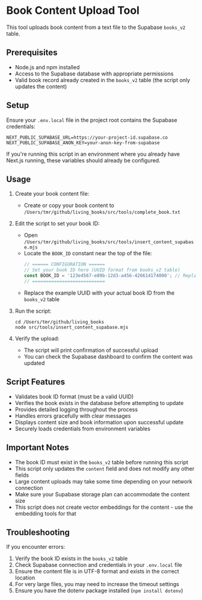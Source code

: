 # Book Content Upload Tool

This tool uploads book content from a text file to the Supabase `books_v2` table.

## Prerequisites

- Node.js and npm installed
- Access to the Supabase database with appropriate permissions
- Valid book record already created in the `books_v2` table (the script only updates the content)

## Setup

Ensure your `.env.local` file in the project root contains the Supabase credentials:
```
NEXT_PUBLIC_SUPABASE_URL=https://your-project-id.supabase.co
NEXT_PUBLIC_SUPABASE_ANON_KEY=your-anon-key-from-supabase
```

If you're running this script in an environment where you already have Next.js running, 
these variables should already be configured.

## Usage

1. Create your book content file:
   - Create or copy your book content to `/Users/tmr/github/living_books/src/tools/complete_book.txt`

2. Edit the script to set your book ID:
   - Open `/Users/tmr/github/living_books/src/tools/insert_content_supabase.mjs`
   - Locate the `BOOK_ID` constant near the top of the file:
     ```javascript
     // ====== CONFIGURATION ======
     // Set your book ID here (UUID format from books_v2 table)
     const BOOK_ID = '123e4567-e89b-12d3-a456-426614174000'; // Replace with your actual book ID
     // ===========================
     ```
   - Replace the example UUID with your actual book ID from the `books_v2` table

3. Run the script:
   ```
   cd /Users/tmr/github/living_books
   node src/tools/insert_content_supabase.mjs
   ```

4. Verify the upload:
   - The script will print confirmation of successful upload
   - You can check the Supabase dashboard to confirm the content was updated

## Script Features

- Validates book ID format (must be a valid UUID)
- Verifies the book exists in the database before attempting to update
- Provides detailed logging throughout the process
- Handles errors gracefully with clear messages
- Displays content size and book information upon successful update
- Securely loads credentials from environment variables

## Important Notes

- The book ID must exist in the `books_v2` table before running this script
- This script only updates the `content` field and does not modify any other fields
- Large content uploads may take some time depending on your network connection
- Make sure your Supabase storage plan can accommodate the content size
- This script does not create vector embeddings for the content - use the embedding tools for that

## Troubleshooting

If you encounter errors:

1. Verify the book ID exists in the `books_v2` table
2. Check Supabase connection and credentials in your `.env.local` file
3. Ensure the content file is in UTF-8 format and exists in the correct location
4. For very large files, you may need to increase the timeout settings
5. Ensure you have the dotenv package installed (`npm install dotenv`)
